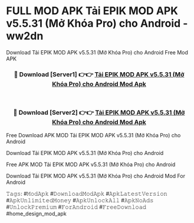 # FULL MOD APK Tải EPIK MOD APK v5.5.31 (Mở Khóa Pro) cho Android - ww2dn
Download Tải EPIK MOD APK v5.5.31 (Mở Khóa Pro) cho Android Free Mod APK

<div align="center">
<h3>🔴 Download [Server1] 👉👉 <a href="https://apk-comot.site?title=Tải_EPIK_MOD_APK_v5.5.31_(Mở_Khóa_Pro)_cho_Android">Tải EPIK MOD APK v5.5.31 (Mở Khóa Pro) cho Android Mod Apk</a></h3><br>

<h3>🔴 Download [Server2] 👉👉 <a href="https://apk-comot.site?title=Tải_EPIK_MOD_APK_v5.5.31_(Mở_Khóa_Pro)_cho_Android">Tải EPIK MOD APK v5.5.31 (Mở Khóa Pro) cho Android Mod Apk</a></h3>
</div>


Free Download APK MOD Tải EPIK MOD APK v5.5.31 (Mở Khóa Pro) cho Android

Download Tải EPIK MOD APK v5.5.31 (Mở Khóa Pro) cho Android 

Free APK MOD Tải EPIK MOD APK v5.5.31 (Mở Khóa Pro) cho Android 

Download Tải EPIK MOD APK v5.5.31 (Mở Khóa Pro) cho Android Mod For Android

𝚃𝚊𝚐𝚜: #𝙼𝚘𝚍𝙰𝚙𝚔 #𝙳𝚘𝚠𝚗𝚕𝚘𝚊𝚍𝙼𝚘𝚍𝙰𝚙𝚔 #𝙰𝚙𝚔𝙻𝚊𝚝𝚎𝚜𝚝𝚅𝚎𝚛𝚜𝚒𝚘𝚗 #𝙰𝚙𝚔𝚄𝚗𝚕𝚒𝚖𝚒𝚝𝚎𝚍𝙼𝚘𝚗𝚎𝚢 #𝙰𝚙𝚔𝚄𝚗𝚕𝚘𝚌𝚔𝙰𝚕𝚕 #𝙰𝚙𝚔𝙽𝚘𝙰𝚍𝚜 #𝚄𝚗𝚕𝚘𝚌𝚔𝙿𝚛𝚎𝚖𝚒𝚞𝚖 #𝙵𝚘𝚛𝙰𝚗𝚍𝚛𝚘𝚒𝚍 #𝙵𝚛𝚎𝚎𝙳𝚘𝚠𝚗𝚕𝚘𝚊𝚍 #home_design_mod_apk